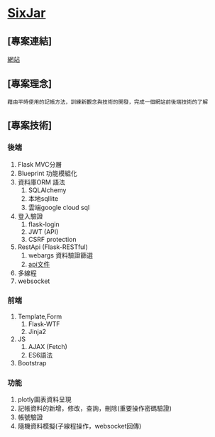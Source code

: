 # [SixJar](http://sixjar.ddns.net/)
## [專案連結]
[網站](http://sixjar.ddns.net/)
## [專案理念]
	藉由平時使用的記帳方法，訓練新觀念與技術的開發，完成一個網站前後端技術的了解

## [專案技術]

### 後端
1. Flask MVC分層
2. Blueprint 功能模組化
3. 資料庫ORM 語法
	1.  SQLAlchemy
	2.  本地sqllite
	3.  雲端google cloud sql
4. 登入驗證
	1. flask-login
	2. JWT (API)
	3. CSRF protection
5. RestApi (Flask-RESTful)
	1. webargs 資料驗證篩選
	2. [api文件](http://sixjar.ddns.net/apispec/)
6. 多線程
7. websocket

### 前端
1. Template,Form 
	1. Flask-WTF
	2. Jinja2
2. JS
	1. AJAX (Fetch)
	2. ES6語法
3. Bootstrap

### 功能
1. plotly圖表資料呈現
2. 記帳資料的新增，修改，查詢，刪除(重要操作密碼驗證)
3. 帳號驗證
4. 隨機資料模擬(子線程操作，websocket回傳)

